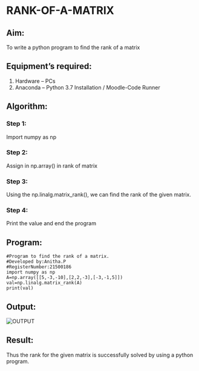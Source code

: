 # RANK-OF-A-MATRIX
## Aim:
To write a python program to find the rank of a matrix
## Equipment’s required:
1. 	Hardware – PCs
2. 	Anaconda – Python 3.7 Installation / Moodle-Code Runner
## Algorithm:
### Step 1: 
Import numpy as np
### Step 2: 
Assign in np.array() in rank of matrix
### Step 3:
 Using the np.linalg.matrix_rank(), we can find the rank of the given matrix.
### Step 4: 
Print the value and end the program
## Program:
```
#Program to find the rank of a matrix.
#Developed by:Anitha.P
#RegisterNumber:21500186
import numpy as np
A=np.array([[5,-3,-10],[2,2,-3],[-3,-1,5]])
val=np.linalg.matrix_rank(A)
print(val)
```
## Output:

![OUTPUT](./rankoutput.png![rankoutput](https://user-images.githubusercontent.com/94184990/144448935-2ae8f4fd-4f7c-4f36-a6ec-a5115c549215.PNG)
)
## Result:
Thus the rank for the given matrix is successfully solved by  using a python program.

